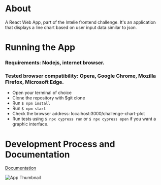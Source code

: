 # About

A React Web App, part of the Intelie frontend challenge. It's an application that displays a line chart based on user input data similar to json.

# Running the App

### Requirements: Nodejs, internet browser.

### Tested browser compatibility: Opera, Google Chrome, Mozilla Firefox, Microsoft Edge.

- Open your terminal of choice
- Clone the repository with $git clone
- Run `$ npm install`
- Run `$ npm start`
- Check the browser address: localhost:3000/challenge-chart-plot
- Run tests using `$ npx cypress run` or `$ npx cypress open` if you want a graphic interface.

# Development Process and Documentation

[Documentation](https://docs.google.com/document/d/1Wzf1_pkbF6JB1XYYHdhcVrTJvzR50O2QlcdjnFK5WWI/edit?usp=sharing)

![App Thumbnail](./assets/images/thumb.png)

